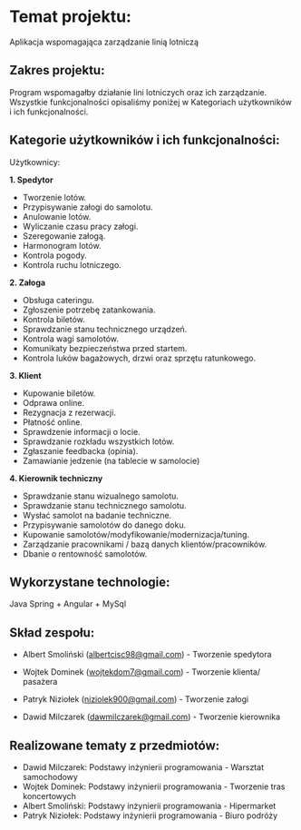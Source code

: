 # Temat projektu:

Aplikacja wspomagająca zarządzanie linią lotniczą

## Zakres projektu:

Program wspomagałby działanie lini lotniczych oraz ich zarządzanie. Wszystkie funkcjonalności opisaliśmy poniżej w Kategoriach użytkowników i ich funkcjonalności.


## Kategorie użytkowników i ich funkcjonalności:

Użytkownicy:

**1. Spedytor**
  - Tworzenie lotów.
  - Przypisywanie załogi do samolotu.
  - Anulowanie lotów.
  - Wyliczanie czasu pracy załogi.
  - Szeregowanie załogą.
  - Harmonogram lotów.
  - Kontrola pogody.
  - Kontrola ruchu lotniczego.

**2. Załoga**
  - Obsługa cateringu.
  - Zgłoszenie potrzebę zatankowania.
  - Kontrola biletów.
  - Sprawdzanie stanu technicznego urządzeń.
  - Kontrola wagi samolotów.
  - Komunikaty bezpieczeństwa przed startem.
  - Kontrola luków bagażowych, drzwi oraz sprzętu ratunkowego.
 
**3. Klient**
  - Kupowanie biletów.
  - Odprawa online.
  - Rezygnacja z rezerwacji.
  - Płatność online.
  - Sprawdzenie informacji o locie.
  - Sprawdzanie rozkładu wszystkich lotów.
  - Zgłaszanie feedbacka (opinia).
  - Zamawianie jedzenie (na tablecie w samolocie)

**4. Kierownik techniczny**
  - Sprawdzanie stanu wizualnego samolotu.
  - Sprawdzanie stanu technicznego samolotu.
  - Wysłać samolot na badanie techniczne.
  - Przypisywanie samolotów do danego doku.
  - Kupowanie samolotów/modyfikowanie/modernizacja/tuning.
  - Zarządzanie pracownikami / bazą danych klientów/pracowników.
  - Dbanie o rentowność samolotów.



## Wykorzystane technologie:

Java Spring + Angular + MySql

## Skład zespołu:

- Albert Smoliński (albertcisc98@gmail.com) - Tworzenie spedytora

- Wojtek Dominek (wojtekdom7@gmail.com) - Tworzenie klienta/ pasażera

- Patryk Niziołek (niziolek900@gmail.com) - Tworzenie załogi

- Dawid Milczarek (dawmilczarek@gmail.com) - Tworzenie kierownika

## Realizowane tematy z przedmiotów:
- Dawid Milczarek: Podstawy inżynierii programowania - Warsztat samochodowy
- Wojtek Dominek: Podstawy inżynierii programowania - Tworzenie tras koncertowych
- Albert Smoliński: Podstawy inżynierii programowania - Hipermarket
- Patryk Niziołek: Podstawy inżynierii programowania - Biuro podróży
